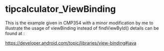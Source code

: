 # tipcalculator_ViewBinding
This is the example given in CMP354 with a minor modification by me to illustrate the usage of viewBinding instead of findViewById()
details can be found at :


https://developer.android.com/topic/libraries/view-binding#java
